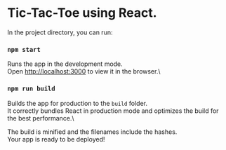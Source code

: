 # Tic-Tac-Toe using React.

In the project directory, you can run:

### `npm start`
Runs the app in the development mode.\
Open [http://localhost:3000](http://localhost:3000) to view it in the browser.\

### `npm run build`
Builds the app for production to the `build` folder.\
It correctly bundles React in production mode and optimizes the build for the best performance.\

The build is minified and the filenames include the hashes.\
Your app is ready to be deployed!
